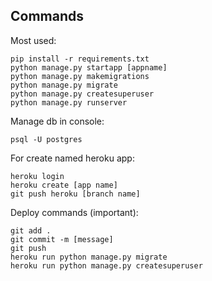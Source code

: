 ## Commands
Most used:
```shell
pip install -r requirements.txt
python manage.py startapp [appname]
python manage.py makemigrations
python manage.py migrate
python manage.py createsuperuser
python manage.py runserver
```

Manage db in console:
```shell
psql -U postgres
```

For create named heroku app:
```shell
heroku login
heroku create [app name]
git push heroku [branch name]
```

Deploy commands (important):
```shell
git add .
git commit -m [message]
git push
heroku run python manage.py migrate
heroku run python manage.py createsuperuser
```